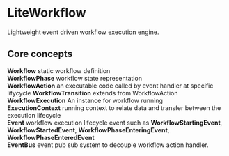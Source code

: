 # LiteWorkflow
Lightweight event driven workflow execution engine.

## Core concepts  

**Workflow** static workflow definition   
**WorkflowPhase** workflow state representation   
**WorkflowAction** an executable code called by event handler at specific lifycycle
**WorkflowTransition** extends from WorkflowAction  
**WorkflowExecution** An instance for workflow running  
**ExecutionContext** running context to relate data and transfer between the execution lifecycle  
**Event** workflow execution lifecycle event such as **WorkflowStartingEvent**, **WorkflowStartedEvent**, **WorkflowPhaseEnteringEvent**, **WorkflowPhaseEnteredEvent**  
**EventBus** event pub sub system to decouple workflow action handler.
